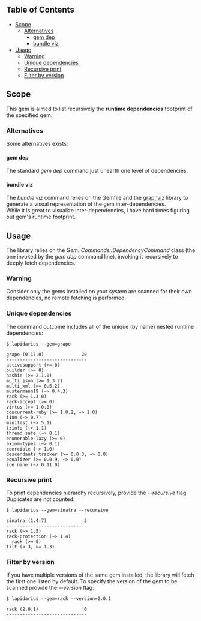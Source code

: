 ## Table of Contents

* [Scope](#scope)
  * [Alternatives](#alternatives)
    * [gem dep](#gem-dep)
    * [bundle viz](#bundle-viz)
* [Usage](#usage)
  * [Warning](#warning)
  * [Unique dependencies](#unique-dependencies)
  * [Recursive print](#recursive-print)
  * [Filter by version](#filter-by-version)

## Scope
This gem is aimed to list recursively the **runtime dependencies** footprint of the specified gem.

### Alternatives
Some alternatives exists: 

#### gem dep
The standard *gem dep* command just unearth one level of dependencies.

#### bundle viz
The *bundle viz* command relies on the Gemfile and the [graphviz](http://www.graphviz.org/) library to generate a visual representation of the gem inter-dependencies.  
While it is great to visualize inter-dependencies, i have hard times figuring out gem's  runtime footprint.

## Usage
The library relies on the *Gem::Commands::DependencyCommand* class (the one invoked by the *gem dep* command line), invoking it recursively to deeply fetch dependencies.

### Warning
Consider only the gems installed on your system are scanned for their own dependencies, no remote fetching is performed.

### Unique dependencies
The command outcome includes all of the unique (by name) nested runtime dependencies:
```
$ lapidarius --gem=grape

grape (0.17.0)              20
------------------------------
activesupport (>= 0)
builder (>= 0)
hashie (>= 2.1.0)
multi_json (>= 1.3.2)
multi_xml (>= 0.5.2)
mustermann19 (~> 0.4.3)
rack (>= 1.3.0)
rack-accept (>= 0)
virtus (>= 1.0.0)
concurrent-ruby (>= 1.0.2, ~> 1.0)
i18n (~> 0.7)
minitest (~> 5.1)
tzinfo (~> 1.1)
thread_safe (~> 0.1)
enumerable-lazy (>= 0)
axiom-types (~> 0.1)
coercible (~> 1.0)
descendants_tracker (>= 0.0.3, ~> 0.0)
equalizer (>= 0.0.9, ~> 0.0)
ice_nine (~> 0.11.0)

```

### Recursive print
To print dependencies hierarchy recursively, provide the *--recursive* flag. Duplicates are not counted:  
```
$ lapidarius --gem=sinatra --recursive

sinatra (1.4.7)              3
------------------------------
rack (~> 1.5)
rack-protection (~> 1.4)
  rack (>= 0)
tilt (< 3, >= 1.3)

```

### Filter by version
If you have multiple versions of the same gem installed, the library will fetch the first one listed by default.
To specify the version of the gem to be scanned provide the *--version* flag:
```
$ lapidarius --gem=rack --version=2.0.1

rack (2.0.1)                 0
------------------------------

```
